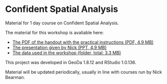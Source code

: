 # Confident Spatial Analysis
Material for 1 day course on Confident Spatial Analysis.

The material for this workshop is avaliable here:  
- [The PDF of the handout with the practical instructions (PDF, 4.9 MB)](https://github.com/nickbearman/confident-spatial-analysis/releases/download/v3.0/confident-spatial-analysis.pdf)  
- [The presentation given by Nick (PPT, 4.9 MB)](https://github.com/nickbearman/intermediate-r-spatial-analysis/raw/master/material/presentation.pptx)  
- [The data used in the workshop (folder, total: 3.3 MB)](https://github.com/nickbearman/intermediate-r-spatial-analysis/tree/master/data)  

This project was developed in GeoDa 1.8.12 and RStudio 1.0.136.

Material will be updated periodically, usually in line with courses run by Nick Bearman. 
